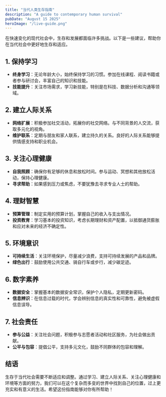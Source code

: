 ```yaml
---
title: "当代人类生存指南"
description: "A guide to contemporary human survival"
pubDate: "August 15 2025"
heroImage: "/live-guide.png"
---
```



在快速变化的现代社会中，生存和发展都面临许多挑战。以下是一些建议，帮助你在当代社会中更好地生存和适应。

## 1. 保持学习

- **终身学习**：无论年龄大小，始终保持学习的习惯。参加在线课程、阅读书籍或者参与研讨会，丰富自己的知识和技能。
- **技能提升**：关注市场需求，学习新技能，特别是在科技、数据分析和沟通等领域。

## 2. 建立人际关系

- **网络扩展**：积极参加社交活动，拓展你的社交网络。与不同背景的人交流，获取多元化的视角。
- **维护联系**：定期与朋友和家人联系，建立持久的关系。良好的人际关系能够提供情感支持和职业机会。

## 3. 关注心理健康

- **自我照顾**：确保你有足够的休息和放松时间。参与运动、冥想和其他放松活动，保持心理健康。
- **寻求帮助**：如果感到压力或焦虑，不要犹豫去寻求专业人士的帮助。

## 4. 理财智慧

- **预算管理**：制定实用的预算计划，掌握自己的收入与支出情况。
- **投资教育**：学习基本的投资知识，考虑长期理财和资产配置，以抵御通货膨胀和应对未来的经济不确定性。

## 5. 环境意识

- **可持续生活**：关注环境保护，尽量减少浪费，支持可持续发展的产品和品牌。
- **绿色出行**：鼓励使用公共交通、骑自行车或步行，减少碳足迹。

## 6. 数字素养

- **数据安全**：掌握基本的数据安全常识，保护个人隐私，定期更新密码。
- **信息辨识**：在信息过载的时代，学会辨别信息的真实性和可靠性，避免被虚假信息误导。

## 7. 社会责任

- **参与公益**：关注社会问题，积极参与志愿者活动和社区服务，为社会做出贡献。
- **公平与包容**：提倡公平，支持多元文化，鼓励不同群体的包容和理解。

## 结语

生存于当代社会需要不断适应和调整。通过学习、建立人际关系、关注心理健康和环境等方面的努力，我们可以在这个复杂而多变的世界中找到自己的位置，过上更充实和有意义的生活。希望这份指南能够对你有所帮助！
